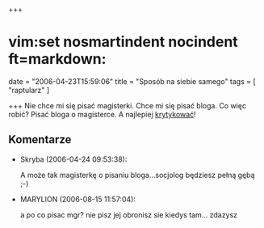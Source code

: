 +++
# vim:set nosmartindent nocindent ft=markdown:
date = "2006-04-23T15:59:06"
title = "Sposób na siebie samego"
tags = [ "raptularz" ]

+++
Nie chce mi się pisać magisterki. Chce mi się pisać bloga. Co więc robić?  Pisać
bloga o magisterce. A najlepiej [krytykować][krytyka]!

<!--more-->

## Komentarze

* Skryba (2006-04-24 09:53:38): <p>A może tak magisterkę o pisaniu
  bloga...socjolog będziesz pełną gębą ;-)</p>
* MARYLION (2006-08-15 11:57:04): <p>a po co pisac mgr? nie pisz jej obronisz
  sie kiedys tam... zdazysz</p>

[krytyka]: https://automatthias.wordpress.com/2006/05/14/aristotle-score-criticism/
